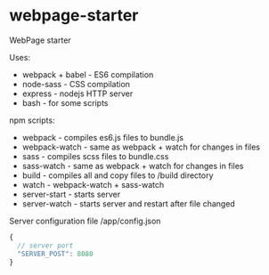 # webpage-starter
WebPage starter

Uses:
 - webpack + babel - ES6 compilation
 - node-sass - CSS compilation
 - express - nodejs HTTP server
 - bash - for some scripts

npm scripts:
- webpack - compiles es6.js files to bundle.js
- webpack-watch - same as webpack + watch for changes in files
- sass - compiles scss files to bundle.css
- sass-watch - same as webpack + watch for changes in files
- build - compiles all and copy files to /build directory
- watch - webpack-watch + sass-watch
- server-start - starts server
- server-watch - starts server and restart after file changed

Server configuration file /app/config.json

```javascript
{
  // server port
  "SERVER_POST": 8080
}
```
